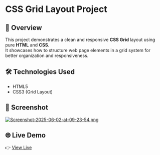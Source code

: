 # CSS Grid Layout Project

## 🔎 Overview  
This project demonstrates a clean and responsive **CSS Grid** layout using pure **HTML** and **CSS**.  
It showcases how to structure web page elements in a grid system for better organization and responsiveness.

## 🛠 Technologies Used  
- HTML5  
- CSS3 (Grid Layout)  

## 📸 Screenshot  
[![Screenshot-2025-06-02-at-09-23-54.png](https://i.postimg.cc/gjXcvhj2/Screenshot-2025-06-02-at-09-23-54.png)](https://postimg.cc/rRTLTK5B)

## 🌐 Live Demo  
👉 <a href="https://css-gridlayout.netlify.app/" target="_blank">View Live</a>

